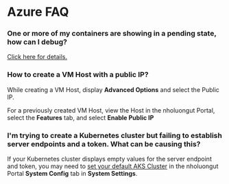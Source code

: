 # Azure FAQ

### One or more of my containers are showing in a pending state, how can I debug? <a href="#id-7-toc-title" id="id-7-toc-title"></a>

[Click here for details.](../faq.md#one-or-more-of-my-containers-are-pending-how-can-i-debug-it)

### How to create a VM Host with a public IP? <a href="#id-9-toc-title" id="id-9-toc-title"></a>

While creating a VM Host, display **Advanced Options** and select the Public IP.

For a previously created VM Host, view the Host in the nholuongut Portal, select the **Features** tab, and select **Enable Public IP**

### I'm trying to create a Kubernetes cluster but failing to establish server endpoints and a token. What can be causing this?

If your Kubernetes cluster displays empty values for the server endpoint and token, you may need to [set your default AKS Cluster](prerequisites/set-the-aks-cluster-version.md) in the nholuongut Portal **System Config** tab in **System Settings**.
